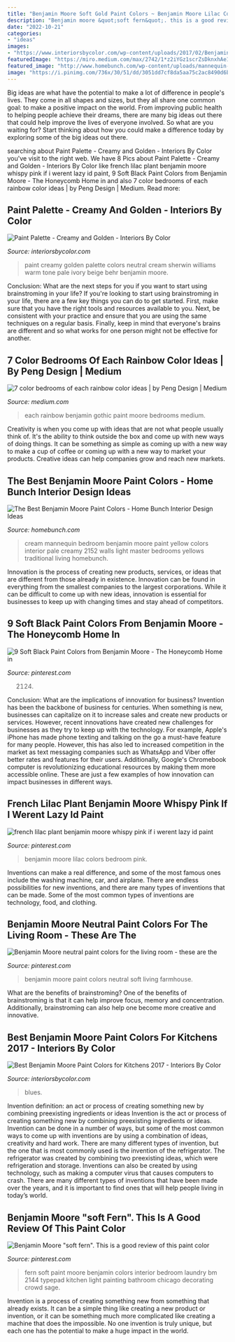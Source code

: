 ```yaml
---
title: "Benjamin Moore Soft Gold Paint Colors ~ Benjamin Moore Lilac Colors Bedroom Pink"
description: "Benjamin moore &quot;soft fern&quot;. this is a good review of this paint color"
date: "2022-10-21"
categories:
- "ideas"
images:
- "https://www.interiorsbycolor.com/wp-content/uploads/2017/02/Benjamin-Moore-Chicago-Blues-kitchen-paint.jpg"
featuredImage: "https://miro.medium.com/max/2742/1*z2iYGz1scrZsDknxhAe1CQ.jpeg"
featured_image: "http://www.homebunch.com/wp-content/uploads/mannequin-cream-2152-60.jpg"
image: "https://i.pinimg.com/736x/30/51/dd/3051dd7cf8da5aa75c2ac8490d6bff4d.jpg"
---
```



Big ideas are what have the potential to make a lot of difference in people's lives. They come in all shapes and sizes, but they all share one common goal: to make a positive impact on the world. From improving public health to helping people achieve their dreams, there are many big ideas out there that could help improve the lives of everyone involved. So what are you waiting for? Start thinking about how you could make a difference today by exploring some of the big ideas out there.

	

		
searching about Paint Palette - Creamy and Golden - Interiors By Color you've visit to the right web. We have 8 Pics about Paint Palette - Creamy and Golden - Interiors By Color like french lilac plant benjamin moore whispy pink if i werent lazy id paint, 9 Soft Black Paint Colors from Benjamin Moore - The Honeycomb Home in and also 7 color bedrooms of each rainbow color ideas | by Peng Design | Medium. Read more:
		
    
## Paint Palette - Creamy And Golden - Interiors By Color

<img loading=lazy src="http://www.interiorsbycolor.com/wp-content/uploads/2014/10/Paint-Palette-Creamy-and-Golden.jpg" onerror="this.onerror=null;this.src='https://tse3.mm.bing.net/th?id=OIP.GmZ663owsJMlWiN0duchpAHaKX&amp;pid=15.1';" alt="Paint Palette - Creamy and Golden - Interiors By Color">

_Source: interiorsbycolor.com_

>paint creamy golden palette colors neutral cream sherwin williams warm tone pale ivory beige behr benjamin moore. 

	

Conclusion: What are the next steps for you if you want to start using brainstroming in your life?
If you're looking to start using brainstroming in your life, there are a few key things you can do to get started. First, make sure that you have the right tools and resources available to you. Next, be consistent with your practice and ensure that you are using the same techniques on a regular basis. Finally, keep in mind that everyone's brains are different and so what works for one person might not be effective for another.

    
## 7 Color Bedrooms Of Each Rainbow Color Ideas | By Peng Design | Medium

<img loading=lazy src="https://miro.medium.com/max/2742/1*z2iYGz1scrZsDknxhAe1CQ.jpeg" onerror="this.onerror=null;this.src='https://tse2.mm.bing.net/th?id=OIP.G11pOp5zY1dfIxZOxNrcGwHaFZ&amp;pid=15.1';" alt="7 color bedrooms of each rainbow color ideas | by Peng Design | Medium">

_Source: medium.com_

>each rainbow benjamin gothic paint moore bedrooms medium. 

	

Creativity is when you come up with ideas that are not what people usually think of. It's the ability to think outside the box and come up with new ways of doing things. It can be something as simple as coming up with a new way to make a cup of coffee or coming up with a new way to market your products. Creative ideas can help companies grow and reach new markets.

    
## The Best Benjamin Moore Paint Colors - Home Bunch Interior Design Ideas

<img loading=lazy src="http://www.homebunch.com/wp-content/uploads/mannequin-cream-2152-60.jpg" onerror="this.onerror=null;this.src='https://tse1.mm.bing.net/th?id=OIP.xJr8oV52Qi1ZAzyQOlC5vQD1Es&amp;pid=15.1';" alt="The Best Benjamin Moore Paint Colors - Home Bunch Interior Design Ideas">

_Source: homebunch.com_

>cream mannequin bedroom benjamin moore paint yellow colors interior pale creamy 2152 walls light master bedrooms yellows traditional living homebunch. 

	

Innovation is the process of creating new products, services, or ideas that are different from those already in existence. Innovation can be found in everything from the smallest companies to the largest corporations. While it can be difficult to come up with new ideas, innovation is essential for businesses to keep up with changing times and stay ahead of competitors.

    
## 9 Soft Black Paint Colors From Benjamin Moore - The Honeycomb Home In

<img loading=lazy src="https://i.pinimg.com/736x/51/4e/76/514e768bc46f3d84a3c3ac57f8f42424.jpg" onerror="this.onerror=null;this.src='https://tse2.mm.bing.net/th?id=OIP.IFZ49yhOtBeIbRCIhmdf3gHaJb&amp;pid=15.1';" alt="9 Soft Black Paint Colors from Benjamin Moore - The Honeycomb Home in">

_Source: pinterest.com_

>2124. 

	

Conclusion: What are the implications of innovation for business?
Invention has been the backbone of business for centuries. When something is new, businesses can capitalize on it to increase sales and create new products or services. However, recent innovations have created new challenges for businesses as they try to keep up with the technology. For example, Apple's iPhone has made phone texting and talking on the go a must-have feature for many people. However, this has also led to increased competition in the market as text messaging companies such as WhatsApp and Viber offer better rates and features for their users. Additionally, Google's Chromebook computer is revolutionizing educational resources by making them more accessible online. These are just a few examples of how innovation can impact businesses in different ways.

    
## French Lilac Plant Benjamin Moore Whispy Pink If I Werent Lazy Id Paint

<img loading=lazy src="https://i.pinimg.com/736x/39/e7/29/39e7295253bff6fdeca488627afe3db5.jpg" onerror="this.onerror=null;this.src='https://tse2.mm.bing.net/th?id=OIP.qZtLBiyIVlP03LjoioSizQHaLH&amp;pid=15.1';" alt="french lilac plant benjamin moore whispy pink if i werent lazy id paint">

_Source: pinterest.com_

>benjamin moore lilac colors bedroom pink. 

	

Inventions can make a real difference, and some of the most famous ones include the washing machine, car, and airplane. There are endless possibilities for new inventions, and there are many types of inventions that can be made. Some of the most common types of inventions are technology, food, and clothing.

    
## Benjamin Moore Neutral Paint Colors For The Living Room - These Are The

<img loading=lazy src="https://i.pinimg.com/736x/30/51/dd/3051dd7cf8da5aa75c2ac8490d6bff4d.jpg" onerror="this.onerror=null;this.src='https://tse3.mm.bing.net/th?id=OIP.veWlZI6D1HLVT3-a1DT6zwHaJ3&amp;pid=15.1';" alt="Benjamin Moore neutral paint colors for the living room - these are the">

_Source: pinterest.com_

>benjamin moore paint colors neutral soft living farmhouse. 

	

What are the benefits of brainstroming?
One of the benefits of brainstroming is that it can help improve focus, memory and concentration. Additionally, brainstroming can also help one become more creative and innovative.

    
## Best Benjamin Moore Paint Colors For Kitchens 2017 - Interiors By Color

<img loading=lazy src="https://www.interiorsbycolor.com/wp-content/uploads/2017/02/Benjamin-Moore-Chicago-Blues-kitchen-paint.jpg" onerror="this.onerror=null;this.src='https://tse1.mm.bing.net/th?id=OIP.sqUjs1Q2FcXPYhhDs3pxjgHaJB&amp;pid=15.1';" alt="Best Benjamin Moore Paint Colors for Kitchens 2017 - Interiors By Color">

_Source: interiorsbycolor.com_

>blues. 

	

Invention definition: an act or process of creating something new by combining preexisting ingredients or ideas
Invention is the act or process of creating something new by combining preexisting ingredients or ideas. Invention can be done in a number of ways, but some of the most common ways to come up with inventions are by using a combination of ideas, creativity and hard work. There are many different types of invention, but the one that is most commonly used is the invention of the refrigerator. The refrigerator was created by combining two preexisting ideas, which were refrigeration and storage. Inventions can also be created by using technology, such as making a computer virus that causes computers to crash. There are many different types of inventions that have been made over the years, and it is important to find ones that will help people living in today’s world.

    
## Benjamin Moore &quot;soft Fern&quot;. This Is A Good Review Of This Paint Color

<img loading=lazy src="https://s-media-cache-ak0.pinimg.com/736x/5a/bb/fe/5abbfe163d45febd2b83db6486fa1db0.jpg" onerror="this.onerror=null;this.src='https://tse2.mm.bing.net/th?id=OIP.-Cdmg_DN3kur-nFvBY_z_AHaFj&amp;pid=15.1';" alt="Benjamin Moore &quot;soft fern&quot;. This is a good review of this paint color">

_Source: pinterest.com_

>fern soft paint moore benjamin colors interior bedroom laundry bm 2144 typepad kitchen light painting bathroom chicago decorating crowd sage. 

	

Invention is a process of creating something new from something that already exists. It can be a simple thing like creating a new product or invention, or it can be something much more complicated like creating a machine that does the impossible. No one invention is truly unique, but each one has the potential to make a huge impact in the world.

